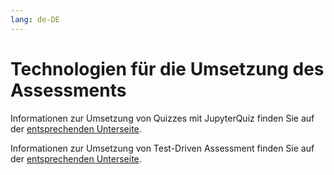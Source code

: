 ```yaml
---
lang: de-DE
---
```


# Technologien für die Umsetzung des Assessments
Informationen zur Umsetzung von Quizzes mit JupyterQuiz finden Sie auf der [entsprechenden Unterseite](./jupyterquiz.ipynb).

Informationen zur Umsetzung von Test-Driven Assessment finden Sie auf der [entsprechenden Unterseite](./test-driven_assessment.ipynb).



